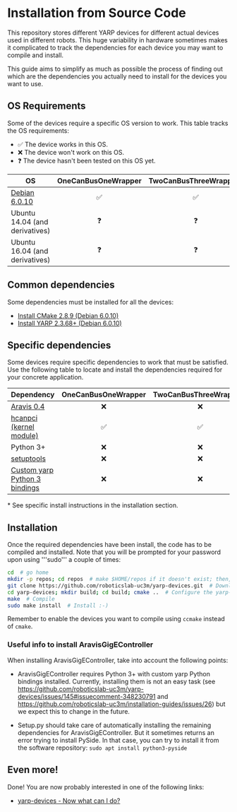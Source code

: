 # Installation from Source Code

This repository stores different YARP devices for different actual devices used in different robots. This huge variability in hardware sometimes makes it complicated to track the dependencies for each device you may want to compile and install. 

This guide aims to simplify as much as possible the process of finding out which are the dependencies you actually need to install for the devices you want to use.

## OS Requirements

Some of the devices require a specific OS version to work. This table tracks the OS requirements:

* :white_check_mark: The device works in this OS.
* :x:  The device won't work on this OS.
* :question: The device hasn't been tested on this OS yet.


| OS | OneCanBusOneWrapper | TwoCanBusThreeWrappers | AravisGigE | CanBusControlboard | CanBusHico | CuiAbsolute | FakeJoint | Jr3 | LacqueyFetch | LeapMotionSensor | ProximitySensorsClient | SpaceNavigator | TechnosoftIpos | TextilesHand | WiimoteSensor | AravisGigEController |
| --- | :---: | :---: | :---: | :---: | :---: | :---: | :---: | :---: | :---: | :---: | :---: | :---: | :---: | :---: | :---: | :---: |
| [Debian 6.0.10](yarp-devices-install-on-debian-6.md) | :white_check_mark: | :white_check_mark: | :question: | :white_check_mark: | :white_check_mark: | :white_check_mark: | :white_check_mark: | :white_check_mark: | :white_check_mark: | :white_check_mark: | :white_check_mark: | :white_check_mark: | :white_check_mark: | :white_check_mark: | :white_check_mark: | :question:|
| Ubuntu 14.04 (and derivatives) | :question: |  :question: | :white_check_mark: |  :question: | :question: | :question: | :question: | :question: | :question: | :question: | :question: | :question: |  :question: | :question: | :question: |  :white_check_mark: |
| Ubuntu 16.04 (and derivatives) | :question: |  :question: | :white_check_mark: |  :question: | :question: | :question: | :question: | :question: | :question: | :question: | :question: | :question: | :question: | :question: | :question: |  :white_check_mark: |


## Common dependencies

Some dependencies must be installed for all the devices:

  - [Install CMake 2.8.9 (Debian 6.0.10)](https://github.com/roboticslab-uc3m/installation-guides/blob/master/install-cmake.md#install-cmake-289-debian-6010)
  - [Install YARP 2.3.68+ (Debian 6.0.10)](https://github.com/roboticslab-uc3m/installation-guides/blob/master/install-yarp.md#install-yarp-2368-debian-6010)

## Specific dependencies

Some devices require specific dependencies to work that must be satisfied. Use the following table to locate and install the dependencies required for your concrete application.

| Dependency | OneCanBusOneWrapper | TwoCanBusThreeWrappers | AravisGigE | CanBusControlboard | CanBusHico | CuiAbsolute | FakeJoint | Jr3 | LacqueyFetch | LeapMotionSensor | ProximitySensorsClient | SpaceNavigator | TechnosoftIpos | TextilesHand | WiimoteSensor | AravisGigEController* |
| --- | :---: | :---: | :---: | :---: | :---: | :---: | :---: | :---: | :---: | :---: | :---: | :---: | :---: | :---: | :---: | :---: |
| [Aravis 0.4](https://github.com/roboticslab-uc3m/installation-guides/blob/master/install-aravis.md) |  :x: |  :x: | :white_check_mark: |  :x: | :x: | :x: | :x: | :x: | :x: | :x: | :x: | :x: |  :x: | :x: | :x: |  :x: |
| [hcanpci (kernel module)](yarp-devices-install-on-debian-6.md) | :white_check_mark: | :white_check_mark: | :x: | :white_check_mark: | :white_check_mark: | :white_check_mark: | :white_check_mark: | :white_check_mark: | :white_check_mark: | :white_check_mark: | :white_check_mark: | :white_check_mark: | :white_check_mark: | :white_check_mark: | :white_check_mark: | :x: |
| Python 3+ |  :x: |  :x: | :x: |  :x: | :x: | :x: | :x: | :x: | :x: | :x: | :x: | :x: |  :x: | :x: | :x: | white_check_mark |
| [setuptools](https://github.com/roboticslab-uc3m/installation-guides/blob/master/install-setuptools.md) |  :x: |  :x: | :x: |  :x: | :x: | :x: | :x: | :x: | :x: | :x: | :x: | :x: |  :x: | :x: | :x: | white_check_mark |
| [Custom yarp Python 3 bindings](https://github.com/roboticslab-uc3m/installation-guides/blob/master/install-yarp.md#install-python-bindings-with-iframegrabbercontrols2-support) | :x: |  :x: | :x: |  :x: | :x: | :x: | :x: | :x: | :x: | :x: | :x: | :x: |  :x: | :x: | :x: | white_check_mark |

\* See specific install instructions in the installation section.

## Installation

Once the required dependencies have been install, the code has to be compiled and installed. Note that you will be prompted for your password upon using '''sudo''' a couple of times:

```bash
cd  # go home
mkdir -p repos; cd repos  # make $HOME/repos if it doesn't exist; then, enter it
git clone https://github.com/roboticslab-uc3m/yarp-devices.git  # Download yarp-devices software from the repository
cd yarp-devices; mkdir build; cd build; cmake ..  # Configure the yarp-devices software
make  # Compile
sudo make install  # Install :-)
```

Remember to enable the devices you want to compile using `ccmake` instead of `cmake`.

### Useful info to install AravisGigEController

When installing AravisGigEController, take into account the following points:

* AravisGigEController requires Python 3+ with custom yarp Python bindings installed. Currently, installing them is not an easy task (see https://github.com/roboticslab-uc3m/yarp-devices/issues/145#issuecomment-348230791 and https://github.com/roboticslab-uc3m/installation-guides/issues/26) but we expect this to change in the future.

* Setup.py should take care of automatically installing the remaining dependencies for AravisGigEController. But it sometimes returns an error trying to install PySide. In that case, you can try to install it from the software repository: `sudo apt install python3-pyside`



## Even more!

Done! You are now probably interested in one of the following links:
  - [yarp-devices - Now what can I do?]( /doc/yarp-devices-post-install.md )

